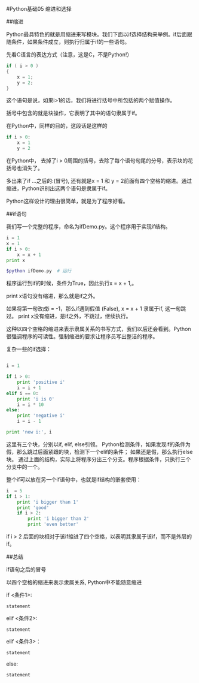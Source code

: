 #Python基础05 缩进和选择



 

##缩进

Python最具特色的就是用缩进来写模块。我们下面以if选择结构来举例。if后面跟随条件，如果条件成立，则执行归属于if的一些语句。

 

先看C语言的表达方式（注意，这是C，不是Python!）
```c
if ( i > 0 )
{
    x = 1;
    y = 2;
}
```
这个语句是说，如果i>1的话，我们将进行括号中所包括的两个赋值操作。

括号中包含的就是块操作，它表明了其中的语句隶属于if。

 

在Python中，同样的目的，这段话是这样的
```python
if i > 0:
    x = 1
    y = 2
```
在Python中， 去掉了i > 0周围的括号，去除了每个语句句尾的分号，表示块的花括号也消失了。

多出来了if ...之后的:(冒号), 还有就是x = 1 和 y = 2前面有四个空格的缩进。通过缩进，Python识别出这两个语句是隶属于if。

 

Python这样设计的理由很简单，就是为了程序好看。

 

##if语句

我们写一个完整的程序，命名为ifDemo.py。这个程序用于实现if结构。
```python
i = 1
x = 1
if i > 0:
    x = x + 1
print x
```
```bash
$python ifDemo.py  # 运行
```
程序运行到if的时候，条件为True，因此执行x = x + 1,。

print x语句没有缩进，那么就是if之外。

 

如果将第一句改成i = -1，那么if遇到假值 (False), x = x + 1 隶属于if, 这一句跳过。 print x没有缩进，是if之外，不跳过，继续执行。

 

这种以四个空格的缩进来表示隶属关系的书写方式，我们以后还会看到。Python很强调程序的可读性。强制缩进的要求让程序员写出整洁的程序。

 

复杂一些的if选择：
```python

i = 1

if i > 0:
    print 'positive i'
    i = i + 1
elif i == 0:
    print 'i is 0'
    i = i * 10
else:
    print 'negative i'
    i = i - 1

print 'new i:', i
```
这里有三个块，分别以if, elif, else引领。
Python检测条件，如果发现if的条件为假，那么跳过后面紧跟的块，检测下一个elif的条件； 如果还是假，那么执行else块。
通过上面的结构，实际上将程序分出三个分支。程序根据条件，只执行三个分支中的一个。



整个if可以放在另一个if语句中，也就是if结构的嵌套使用：

```python
i  = 5
if i > 1:
    print 'i bigger than 1'
    print 'good'
    if i > 2:
        print 'i bigger than 2'
        print 'even better'
```
if i > 2 后面的块相对于该if缩进了四个空格，以表明其隶属于该if，而不是外层的if。

 

##总结

if语句之后的冒号

以四个空格的缩进来表示隶属关系, Python中不能随意缩进

if  <条件1>:

    statement

elif <条件2>:

    statement

elif <条件3>：

    statement

else:

    statement
